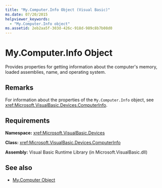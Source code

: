 ```yaml
---
title: "My.Computer.Info Object (Visual Basic)"
ms.date: 07/20/2015
helpviewer_keywords: 
  - "My.Computer.Info object"
ms.assetid: 2eb2aa5f-303d-426c-918d-989c8b7b08d0
---
```

# My.Computer.Info Object
Provides properties for getting information about the computer's memory, loaded assemblies, name, and operating system.  
  
## Remarks  
 For information about the properties of the `My.Computer.Info` object, see <xref:Microsoft.VisualBasic.Devices.ComputerInfo>.  
  
## Requirements  
 **Namespace:** <xref:Microsoft.VisualBasic.Devices>  
  
 **Class:** <xref:Microsoft.VisualBasic.Devices.ComputerInfo>  
  
 **Assembly:** Visual Basic Runtime Library (in Microsoft.VisualBasic.dll)  
  
## See also

- [My.Computer Object](../../../visual-basic/language-reference/objects/my-computer-object.md)
